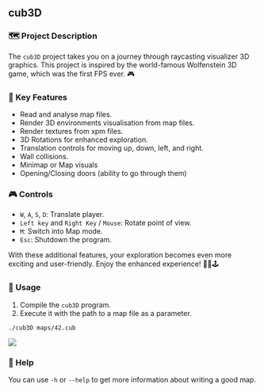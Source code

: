## cub3D

### 🗺️ Project Description

The `cub3D` project takes you on a journey through raycasting visualizer 3D graphics.
This project is inspired by the world-famous Wolfenstein 3D game, which was the first FPS ever. 🎮

### 🌟 Key Features

- Read and analyse map files.
- Render 3D environments visualisation from map files.
- Render textures from xpm files.
- 3D Rotations for enhanced exploration.
- Translation controls for moving up, down, left, and right.
- Wall collisions.
- Minimap or Map visuals
- Opening/Closing doors (ability to go through them)

### 🎮 Controls

- `W`, `A`, `S`, `D`: Translate player.
- `Left key` and `Right Key` / `Mouse`: Rotate point of view.
- `M`: Switch into Map mode.
- `Esc`: Shutdown the program.

With these additional features, your exploration becomes even more exciting and user-friendly. Enjoy the enhanced experience! 🌟🎨🕹️

### 🚀 Usage

1. Compile the `cub3D` program.
2. Execute it with the path to a map file as a parameter.

```shell
./cub3D maps/42.cub
```

![](assets/gameplay.gif)

### 🔎 Help

You can use `-h` or `--help` to get more information about writing a good map.
